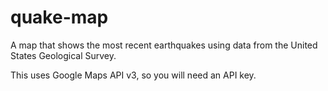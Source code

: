 quake-map
=========

A map that shows the most recent earthquakes using data from the United States Geological Survey.

This uses Google Maps API v3, so you will need an API key.
